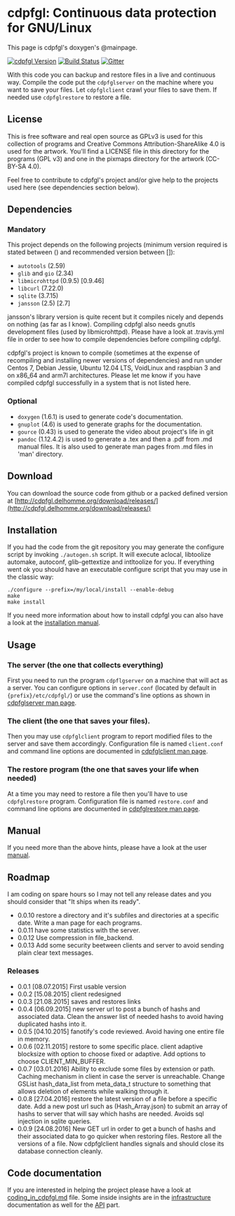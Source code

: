 # cdpfgl: Continuous data protection for GNU/Linux

This page is cdpfgl's doxygen's @mainpage.

[![cdpfgl Version](https://badge.fury.io/gh/dupgit%2Fsauvegarde.svg)](https://badge.fury.io/gh/dupgit%2Fsauvegarde)
[![Build Status](https://travis-ci.org/dupgit/sauvegarde.svg?branch=master)](https://travis-ci.org/dupgit/sauvegarde)
[![Gitter](https://badges.gitter.im/dupgit/sauvegarde.svg)](https://gitter.im/dupgit/sauvegarde?utm_source=badge&utm_medium=badge&utm_campaign=pr-badge)

With this code you can backup and restore files in a live and continuous
way. Compile the code put the `cdpfglserver` on the machine where you want to
save your files. Let `cdpfglclient` crawl your files to save them. If needed
use `cdpfglrestore` to restore a file.


## License

This is free software and real open source as GPLv3 is used for this
collection of programs and Creative Commons Attribution-ShareAlike 4.0
is used for the artwork. You'll find a LICENSE file in this directory
for the programs (GPL v3) and one in the pixmaps directory for the artwork
(CC-BY-SA 4.0).

Feel free to contribute to cdpfgl's project and/or give help to the
projects used here (see dependencies section below).


## Dependencies

### Mandatory

This project depends on the following projects (minimum version required is
stated between () and recommended version between []):

* `autotools`      (2.59)
* `glib` and `gio` (2.34)
* `libmicrohttpd`  (0.9.5)  [0.9.46]
* `libcurl`        (7.22.0)
* `sqlite`         (3.7.15)
* `jansson`        (2.5)    [2.7]

jansson's library version is quite recent but it compiles nicely and
depends on nothing (as far as I know).
Compiling cdpfgl also needs gnutls development files (used by
libmicrohttpd). Please have a look at .travis.yml file in order to see how
to compile dependencies before compiling cdpfgl.

cdpfgl's project is known to compile (sometimes at the expense of
recompiling and installing newer versions of dependencies) and run under
Centos 7, Debian Jessie, Ubuntu 12.04 LTS, VoidLinux and raspbian 3 and
on x86_64 and arm7l architectures. Please let me know if you have compiled
cdpfgl successfully in a system that is not listed here.


### Optional

* `doxygen` (1.6.1) is used to generate code's documentation.
* `gnuplot` (4.6) is used to generate graphs for the documentation.
* `gource`  (0.43) is used to generate the video about project's life in
            git
* `pandoc`  (1.12.4.2) is used to generate a .tex and then a .pdf from
            .md manual files. It is also used to generate man pages from
            .md files in 'man' directory.


## Download

You can download the source code from github or a packed defined version
at [http://cdpfgl.delhomme.org/download/releases/](http://cdpfgl.delhomme.org/download/releases/)


## Installation

If you had the code from the git repository you may generate the configure
script by invoking `./autogen.sh` script. It will execute aclocal, libtoolize
automake, autoconf, glib-gettextize and intltoolize for you. If everything
went ok you should have an executable configure script that you may use
in the classic way:

    ./configure --prefix=/my/local/install --enable-debug
    make
    make install

If you need more information about how to install cdpfgl you can
also have a look at the [installation manual](manual/installation.md).


## Usage

### The server (the one that collects everything)

First you need to run the program `cdpflgserver` on a machine that will act as
a server. You can configure options in `server.conf` (located by default
in `{prefix}/etc/cdpfgl/`) or use the command's line options as shown in
[cdpfglserver man page](man/cdpfglserver.md).


### The client (the one that saves your files).

Then you may use `cdpfglclient` program to report modified files to the server
and save them accordingly. Configuration file is named `client.conf` and
command line options are documented in [cdpfglclient man page](man/cdpfglclient.md).


### The restore program (the one that saves your life when needed)

At a time you may need to restore a file then you'll have to use `cdpfglrestore`
program. Configuration file is named `restore.conf` and command line
options are documented in [cdpfglrestore man page](man/cdpfglrestore.md).


## Manual

If you need more than the above hints, please have a look at the user
[manual](manual/installation.md).


## Roadmap

I am coding on spare hours so I may not tell any release dates and you
should consider that "It ships when its ready".

* 0.0.10 restore a directory and it's subfiles and directories at a
         specific date. Write a man page for each programs.
* 0.0.11 have some statistics with the server.
* 0.0.12 Use compression in file_backend.
* 0.0.13 Add some security beetween clients and server to avoid sending
         plain clear text messages.


### Releases

* 0.0.1  [08.07.2015] First usable version
* 0.0.2  [15.08.2015] client redesigned
* 0.0.3  [21.08.2015] saves and restores links
* 0.0.4  [06.09.2015] new server url to post a bunch of hashs and
                      associated data. Clean the answer list of needed
                      hashs to avoid having duplicated hashs into it.
* 0.0.5  [04.10.2015] fanotify's code reviewed. Avoid having one entire
                      file in memory.
* 0.0.6  [02.11.2015] restore to some specific place. client adaptive
                      blocksize with option to choose fixed or adaptive.
                      Add options to choose CLIENT_MIN_BUFFER.
* 0.0.7  [03.01.2016] Ability to exclude some files by extension or path.
                      Caching mechanism in client in case the server is
                      unreachable. Change GSList hash_data_list from
                      meta_data_t structure to something that allows
                      deletion of elements while walking through it.
* 0.0.8  [27.04.2016] restore the latest version of a file before a
                      specific date. Add a new post url such as
                      (Hash_Array.json) to submit an array of hashs to
                      server that will say which hashs are needed.
                      Avoids sql injection in sqlite queries.
* 0.0.9  [24.08.2016] New GET url in order to get a bunch of hashs and
                      their associated data to go quicker when restoring
                      files. Restore all the versions of a file. Now
                      cdpfglclient handles signals and should close its
                      database connection cleanly.

## Code documentation

If you are interested in helping the project please have a look at
[coding_in_cdpfgl.md](docs/coding_in_cdpfgl.md) file. Some
inside insights are in the [infrastructure](docs/infrastructure.md)
documentation as well for the [API](docs/API.md) part.

